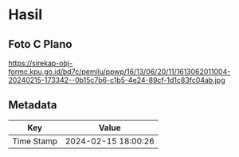 # Hasil

## Foto C Plano

https://sirekap-obj-formc.kpu.go.id/bd7c/pemilu/ppwp/16/13/06/20/11/1613062011004-20240215-173342--0b15c7b6-c1b5-4e24-89cf-1d1c83fc04ab.jpg


## Metadata

| Key        | Value               |
| ---------- | ------------------- |
| Time Stamp | 2024-02-15 18:00:26 |



